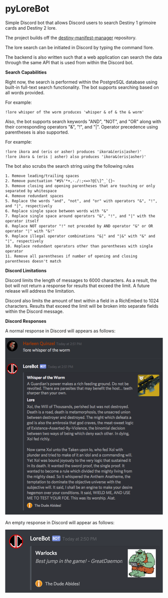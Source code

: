 # pyLoreBot
Simple Discord bot that allows Discord users to search Destiny 1 grimoire cards and Destiny 2 lore.

The project builds off the [destiny-manifest-manager](https://github.com/dad2cl3/destiny-manifest-manager) repository.

The lore search can be initiated in Discord by typing the command !lore.

The backend is also written such that a web application can search the data through the same API that is used from within the Discord bot.

**Search Capabilities**

Right now, the search is performed within the PostgreSQL database using built-in full-text search functionality. The bot supports searching based on all words provided.

For example:

    !lore whisper of the worm produces 'whisper & of & the & worm'

Also, the bot supports search keywords "AND", "NOT", and "OR" along with their corresponding operators "&", "!", and "|". Operator precedence using parentheses is also supported.

For example:

    !lore ikora and (eris or asher) produces 'ikora&(eris|asher)'
    !lore ikora & (eris | asher) also produces 'ikora&(eris|asher)'

The bot also scrubs the search string using the following rules

    1. Remove leading/trailing spaces
    2. Remove punctuation "#$%'*+,-./:;<=>?@[\]^_`{}~
    3. Remove closing and opening parentheses that are touching or only separated by whitespace
    4. Remove redundant spaces
    5. Replace the words "and", "not", and "or" with operators "&", "!", and "|", respectively
    6. Replace single space between words with "&"
    7. Replace single space around operators "&", "!", and "|" with the operator itself
    8. Replace NOT operator "!" not preceded by AND operator "&" or OR operator "|" with "&!"
    9. Replace illegal operator combinations "&|" and "|&" with "&" and "|", respectively
    10. Replace redundant operators other than parentheses with single operator
    11. Remove all parentheses if number of opening and closing parentheses doesn't match

**Discord Limitations**

Discord limits the length of messages to 6000 characters. As a result, the bot will not return a response for results that exceed the limit. A future release will address the limitation.

Discord also limits the amount of text within a field in a RichEmbed to 1024 characters. Results that exceed the limit will be broken into separate fields within the Discord message. 

**Discord Responses**

A normal response in Discord will appears as follows:

![alt text](https://github.com/dad2cl3/pyLoreBot/blob/master/doc/normalresponse.png "Normal Response")

An empty response in Discord will appear as follows:

![alt text](https://github.com/dad2cl3/pyLoreBot/blob/master/doc/emptyresponse.png "Empty Response")

